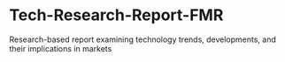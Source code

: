 # Tech-Research-Report-FMR
Research-based report examining technology trends, developments, and their implications in markets
